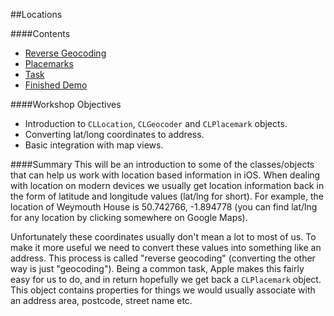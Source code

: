 ##Locations

####Contents
+ [Reverse Geocoding](https://github.com/KyleGoslan/App-Workshops/blob/master/03%20-%20Locations/Reverse-Geocoding.md)	
+ [Placemarks](https://github.com/KyleGoslan/App-Workshops/blob/master/03%20-%20Locations/Placemarks.md)  
+ [Task](https://github.com/KyleGoslan/App-Workshops/blob/master/03%20-%20Locations/Task.md)  
+ [Finished Demo](https://github.com/KyleGoslan/App-Workshops/tree/master/03%20-%20Locations/Demo)  

####Workshop Objectives
+ Introduction to `CLLocation`, `CLGeocoder` and `CLPlacemark` objects.	
+ Converting lat/long coordinates to address. 
+ Basic integration with map views. 	

####Summary
This will be an introduction to some of the classes/objects that can help us work with location based information in iOS. When dealing with location on modern devices we usually get location information back in the form of latitude and longitude values (lat/lng for short). For example, the location of Weymouth House is 50.742766, -1.894778 (you can find lat/lng for any location by clicking somewhere on Google Maps). 

Unfortunately these coordinates usually don't mean a lot to most of us. To make it more useful we need to convert these values into something like an address. This process is called "reverse geocoding" (converting the other way is just "geocoding"). Being a common task, Apple makes this fairly easy for us to do, and in return hopefully we get back a `CLPlacemark` object. This object contains properties for things we would usually associate with an address area, postcode, street name etc.



